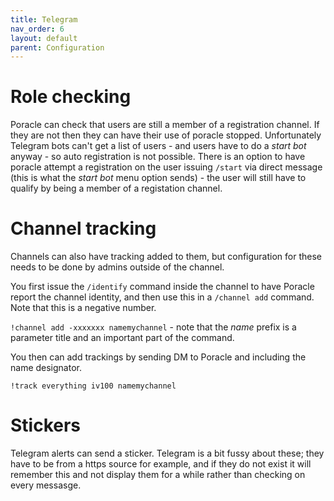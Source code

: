 ```yaml
---
title: Telegram
nav_order: 6
layout: default
parent: Configuration
---
```



# Role checking

Poracle can check that users are still a member of a registration channel. If they
are not then they can have their use of poracle stopped.  Unfortunately Telegram bots
can't get a list of users - and users have to do a *start bot* anyway - so auto registration
is not possible.  There is an option to have poracle attempt a registration on the user
issuing `/start` via direct message (this is what the *start bot* menu option sends) - the
user will still have to qualify by being a member of a registation channel.

# Channel tracking

Channels can also have tracking added to them, but configuration for these needs to be done by
admins outside of the channel.  

You first issue the `/identify` command inside the channel to have Poracle report the channel
identity, and then use this in a `/channel add` command. Note that this is a negative number.

`!channel add -xxxxxxx namemychannel` - note that the *name* prefix is a parameter title and
an important part of the command.

You then can add trackings by sending DM to Poracle and including the name designator.

`!track everything iv100 namemychannel`

# Stickers

Telegram alerts can send a sticker. Telegram is a bit fussy about these; they have to be
from a https source for example, and if they do not exist it will remember this and
not display them for a while rather than checking on every messasge.
